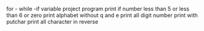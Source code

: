 for - while -if variable project
program print if number less than  5 or less than 6 or zero
print alphabet without q and e
print all digit number
print with putchar
print all character in reverse
